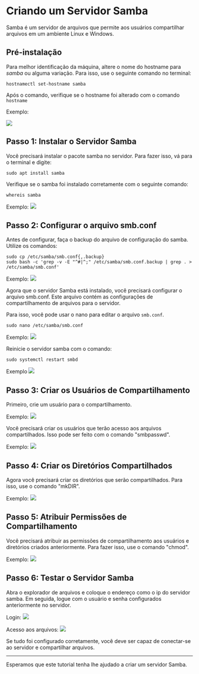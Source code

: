 

# Criando um Servidor Samba

Samba é um servidor de arquivos que permite aos usuários compartilhar arquivos em um ambiente Linux e Windows. 

## Pré-instalação
Para melhor identificação da máquina, altere o nome do hostname para _samba_ ou alguma variação. Para isso, use o seguinte comando no terminal:

```
hostnamectl set-hostname samba
```

Após o comando, verifique se o hostname foi alterado com o comando `hostname`

Exemplo:

<img src="../images/samba/hostname_smb.png" />

## Passo 1: Instalar o Servidor Samba
Você precisará instalar o pacote samba no servidor. Para fazer isso, vá para o terminal e digite:

```
sudo apt install samba
```

Verifique se o samba foi instalado corretamente com o seguinte comando: 

```
whereis samba
```

Exemplo: 
<img src="../images/samba/whereis-samba.png" />

## Passo 2: Configurar o arquivo smb.conf
Antes de configurar, faça o backup do arquivo de configuração do samba. Utilize os comandos:

```
sudo cp /etc/samba/smb.conf{,.backup}
sudo bash -c 'grep -v -E "^#|^;" /etc/samba/smb.conf.backup | grep . > /etc/samba/smb.conf'
```

Exemplo: 
<img src="../images/samba/backup-conf-samba-2.png" />

Agora que o servidor Samba está instalado, você precisará configurar o arquivo smb.conf. Este arquivo contém as configurações de compartilhamento de arquivos para o servidor.

Para isso, você pode usar o nano para editar o arquivo `smb.conf`.

```
sudo nano /etc/samba/smb.conf
```

Exemplo:
<img src="../images/samba/samba_conf.png" />

Reinicie o servidor samba com o comando:
```
sudo systemctl restart smbd
```

Exemplo
<img src="../images/samba/restart-samba.png" />

## Passo 3: Criar os Usuários de Compartilhamento

Primeiro, crie um usuário para o compartilhamento.

Exemplo: 
<img src="../images/samba/add-user-aluno.png" />

Você precisará criar os usuários que terão acesso aos arquivos compartilhados. Isso pode ser feito com o comando "smbpasswd".

Exemplo: 
<img src="../images/samba/aluno-sambashare.png" />

## Passo 4: Criar os Diretórios Compartilhados
Agora você precisará criar os diretórios que serão compartilhados. Para isso, use o comando "mkDIR".

Exemplo: 
<img src="../images/samba/mkdir-sambashare.png" />

## Passo 5: Atribuir Permissões de Compartilhamento
Você precisará atribuir as permissões de compartilhamento aos usuários e diretórios criados anteriormente. Para fazer isso, use o comando "chmod".

Exemplo: 
<img src="../images/samba/group-sambashare.png" />

## Passo 6: Testar o Servidor Samba

Abra o explorador de arquivos e coloque o endereço como o ip do servidor samba. Em seguida, logue com o usuário e senha configurados anteriormente no servidor.

Login: 
<img src="../images/samba/explorer.png" />

Acesso aos arquivos: 
<img src="../images/samba/explorer-done.png" />

Se tudo foi configurado corretamente, você deve ser capaz de conectar-se ao servidor e compartilhar arquivos.

---

Esperamos que este tutorial tenha lhe ajudado a criar um servidor Samba. 
